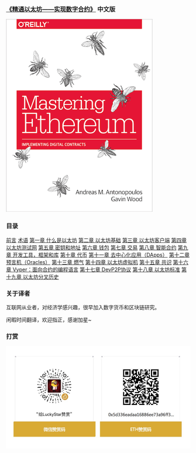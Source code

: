 ### [《精通以太坊——实现数字合约》](https://github.com/ethereumbook/ethereumbook) 中文版

![Mastering Ethereum](images/cover.png)

### 目录

[前言](前言.asciidoc)
[术语](术语.asciidoc)
[第一章 什么是以太坊](第一章.asciidoc)
[第二章 以太坊基础](第二章.asciidoc)
[第三章 以太坊客户端](第三章.asciidoc)
[第四章 以太坊测试网](第四章.asciidoc)
[第五章 密钥和地址](第五章.asciidoc)
[第六章 钱包](第六章.asciidoc)
[第七章 交易](第七章.asciidoc)
[第八章 智能合约](第八章.asciidoc)
[第九章 开发工具，框架和库](第九章.asciidoc)
[第十章 代币](第十章.asciidoc)
[第十一章 去中心化应用（DApps）](第十一章.asciidoc)
[第十二章 预言机（Oracles）](第十二章.asciidoc)
[第十三章 燃气](第十三章.asciidoc)
[第十四章 以太坊虚拟机](第十四章.asciidoc)
[第十五章 共识](第十五章.asciidoc)
[第十六章 Vyper：面向合约的编程语言](第十六章.asciidoc)
[第十七章 DevP2P协议](第十七章.asciidoc)
[第十八章 以太坊标准](第十八章.asciidoc)
[第十九章 以太坊分叉历史](第十九章.asciidoc)


### 关于译者
互联网从业者，对经济学感兴趣，很早加入数字货币和区块链研究。

闲暇时间翻译，欢迎指正，感谢加星~

### 打赏
![](images/thanks.jpeg)
